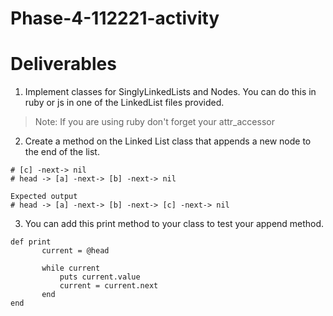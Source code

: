 # Phase-4-112221-activity

# Deliverables
1. Implement classes for SinglyLinkedLists and Nodes. You can do this in ruby or js in one of the LinkedList files provided. 
>Note: If you are using ruby don't forget your attr_accessor

2. Create a method on the Linked List class that appends a new node to the end of the list. 

```
# [c] -next-> nil
# head -> [a] -next-> [b] -next-> nil 

Expected output 
# head -> [a] -next-> [b] -next-> [c] -next-> nil
```

3. You can add this print method to your class to test your append method.

```
def print
       current = @head

       while current
           puts current.value
           current = current.next
       end
end


```
